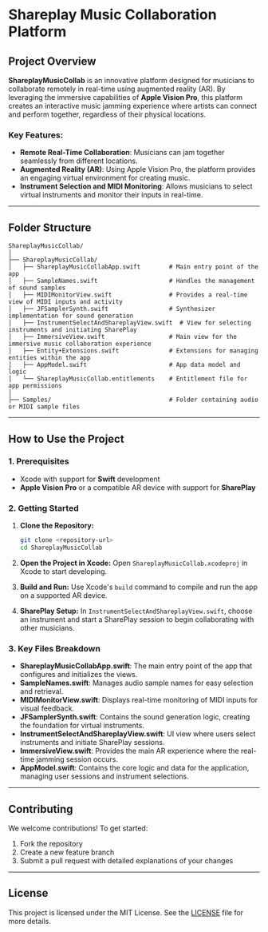 # Shareplay Music Collaboration Platform

## Project Overview

**ShareplayMusicCollab** is an innovative platform designed for musicians to collaborate remotely in real-time using augmented reality (AR). By leveraging the immersive capabilities of **Apple Vision Pro**, this platform creates an interactive music jamming experience where artists can connect and perform together, regardless of their physical locations.

### Key Features:
- **Remote Real-Time Collaboration**: Musicians can jam together seamlessly from different locations.
- **Augmented Reality (AR)**: Using Apple Vision Pro, the platform provides an engaging virtual environment for creating music.
- **Instrument Selection and MIDI Monitoring**: Allows musicians to select virtual instruments and monitor their inputs in real-time.

---

## Folder Structure

```
ShareplayMusicCollab/
│
├── ShareplayMusicCollab/
│   ├── ShareplayMusicCollabApp.swift        # Main entry point of the app
│   ├── SampleNames.swift                    # Handles the management of sound samples
│   ├── MIDIMonitorView.swift                # Provides a real-time view of MIDI inputs and activity
│   ├── JFSamplerSynth.swift                 # Synthesizer implementation for sound generation
│   ├── InstrumentSelectAndShareplayView.swift  # View for selecting instruments and initiating SharePlay
│   ├── ImmersiveView.swift                  # Main view for the immersive music collaboration experience
│   ├── Entity+Extensions.swift              # Extensions for managing entities within the app
│   ├── AppModel.swift                       # App data model and logic
│   └── ShareplayMusicCollab.entitlements    # Entitlement file for app permissions
│
├── Samples/                                 # Folder containing audio or MIDI sample files
```

---

## How to Use the Project

### 1. Prerequisites

- Xcode with support for **Swift** development
- **Apple Vision Pro** or a compatible AR device with support for **SharePlay**

### 2. Getting Started

1. **Clone the Repository:**
   ```bash
   git clone <repository-url>
   cd ShareplayMusicCollab
   ```

2. **Open the Project in Xcode:**
   Open `ShareplayMusicCollab.xcodeproj` in Xcode to start developing.

3. **Build and Run:**
   Use Xcode's `build` command to compile and run the app on a supported AR device.

4. **SharePlay Setup:**
   In `InstrumentSelectAndShareplayView.swift`, choose an instrument and start a SharePlay session to begin collaborating with other musicians.

### 3. Key Files Breakdown

- **ShareplayMusicCollabApp.swift**: The main entry point of the app that configures and initializes the views.
- **SampleNames.swift**: Manages audio sample names for easy selection and retrieval.
- **MIDIMonitorView.swift**: Displays real-time monitoring of MIDI inputs for visual feedback.
- **JFSamplerSynth.swift**: Contains the sound generation logic, creating the foundation for virtual instruments.
- **InstrumentSelectAndShareplayView.swift**: UI view where users select instruments and initiate SharePlay sessions.
- **ImmersiveView.swift**: Provides the main AR experience where the real-time jamming session occurs.
- **AppModel.swift**: Contains the core logic and data for the application, managing user sessions and instrument selections.

---

## Contributing

We welcome contributions! To get started:

1. Fork the repository
2. Create a new feature branch
3. Submit a pull request with detailed explanations of your changes

---

## License

This project is licensed under the MIT License. See the [LICENSE](LICENSE) file for more details.

